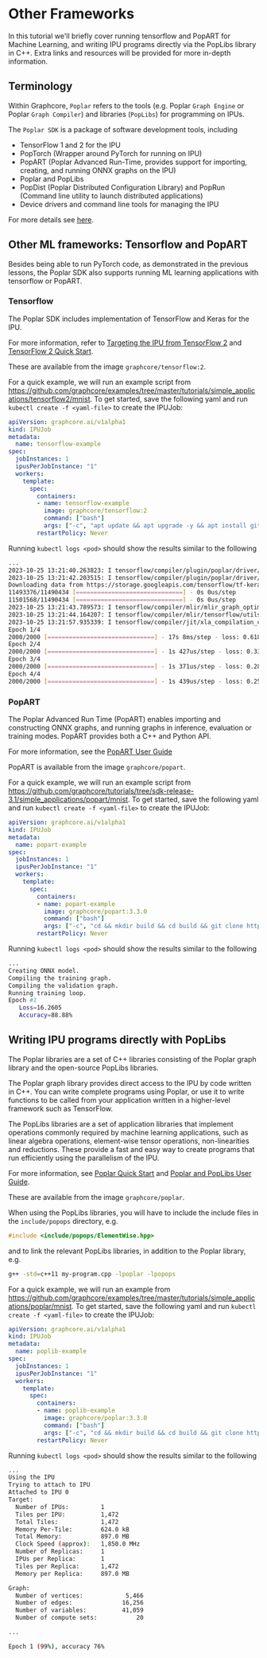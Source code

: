 # Other Frameworks

In this tutorial we'll briefly cover running tensorflow and PopART for Machine Learning, and writing IPU programs directly via the PopLibs library in C++. Extra links and resources will be provided for more in-depth information.

## Terminology

Within Graphcore, `Poplar` refers to the tools (e.g. Poplar `Graph Engine` or Poplar `Graph Compiler`) and libraries (`PopLibs`)  for programming on IPUs.

The `Poplar SDK` is a package of software development tools, including

- TensorFlow 1 and 2 for the IPU
- PopTorch (Wrapper around PyTorch for running on IPU)
- PopART (Poplar Advanced Run-Time, provides support for importing, creating, and running ONNX graphs on the IPU)
- Poplar and PopLibs
- PopDist (Poplar Distributed Configuration Library) and PopRun (Command line utility to launch distributed applications)
- Device drivers and command line tools for managing the IPU

For more details see [here](https://docs.graphcore.ai/projects/graphcore-glossary/en/latest/index.html#term-Poplar).

## Other ML frameworks: Tensorflow and PopART

Besides being able to run PyTorch code, as demonstrated in the previous lessons, the Poplar SDK also supports running ML learning applications with tensorflow or PopART.

### Tensorflow

The Poplar SDK includes implementation of TensorFlow and Keras for the IPU.

For more information, refer to [Targeting the IPU from TensorFlow 2](https://docs.graphcore.ai/projects/tensorflow-user-guide/en/latest/index.html) and [TensorFlow 2 Quick Start](https://docs.graphcore.ai/projects/tensorflow2-quick-start/en/latest/index.html).

These are available from the image `graphcore/tensorflow:2`.

For a quick example, we will run an example script from <https://github.com/graphcore/examples/tree/master/tutorials/simple_applications/tensorflow2/mnist>. To get started, save the following yaml and run `kubectl create -f <yaml-file>` to create the IPUJob:

``` yaml
apiVersion: graphcore.ai/v1alpha1
kind: IPUJob
metadata:
  name: tensorflow-example
spec:
  jobInstances: 1
  ipusPerJobInstance: "1"
  workers:
    template:
      spec:
        containers:
        - name: tensorflow-example
          image: graphcore/tensorflow:2
          command: ["bash"]
          args: ["-c", "apt update && apt upgrade -y && apt install git -y && cd && mkdir build && cd build && git clone https://github.com/graphcore/examples.git && cd examples/tutorials/simple_applications/tensorflow2/mnist && python -m pip install -r requirements.txt &&  python mnist_code_only.py --epochs 1"]
        restartPolicy: Never
```

Running `kubectl logs <pod>` should show the results similar to the following

``` bash
...
2023-10-25 13:21:40.263823: I tensorflow/compiler/plugin/poplar/driver/poplar_platform.cc:43] Poplar version: 3.2.0 (1513789a51) Poplar package: b82480c629
2023-10-25 13:21:42.203515: I tensorflow/compiler/plugin/poplar/driver/poplar_executor.cc:1619] TensorFlow device /device:IPU:0 attached to 1 IPU with Poplar device ID: 0
Downloading data from https://storage.googleapis.com/tensorflow/tf-keras-datasets/mnist.npz
11493376/11490434 [==============================] - 0s 0us/step
11501568/11490434 [==============================] - 0s 0us/step
2023-10-25 13:21:43.789573: I tensorflow/compiler/mlir/mlir_graph_optimization_pass.cc:185] None of the MLIR Optimization Passes are enabled (registered 2)
2023-10-25 13:21:44.164207: I tensorflow/compiler/mlir/tensorflow/utils/dump_mlir_util.cc:210] disabling MLIR crash reproducer, set env var `MLIR_CRASH_REPRODUCER_DIRECTORY` to enable.
2023-10-25 13:21:57.935339: I tensorflow/compiler/jit/xla_compilation_cache.cc:376] Compiled cluster using XLA!  This line is logged at most once for the lifetime of the process.
Epoch 1/4
2000/2000 [==============================] - 17s 8ms/step - loss: 0.6188
Epoch 2/4
2000/2000 [==============================] - 1s 427us/step - loss: 0.3330
Epoch 3/4
2000/2000 [==============================] - 1s 371us/step - loss: 0.2857
Epoch 4/4
2000/2000 [==============================] - 1s 439us/step - loss: 0.2568
```

### PopART

The Poplar Advanced Run Time (PopART) enables importing and constructing ONNX graphs, and running graphs in inference, evaluation or training modes. PopART provides both a C++ and Python API.

For more information, see the [PopART User Guide](https://docs.graphcore.ai/projects/popart-user-guide/en/latest/intro.html)

PopART is available from the image `graphcore/popart`.

For a quick example, we will run an example script from <https://github.com/graphcore/tutorials/tree/sdk-release-3.1/simple_applications/popart/mnist>. To get started, save the following yaml and run `kubectl create -f <yaml-file>` to create the IPUJob:

``` yaml
apiVersion: graphcore.ai/v1alpha1
kind: IPUJob
metadata:
  name: popart-example
spec:
  jobInstances: 1
  ipusPerJobInstance: "1"
  workers:
    template:
      spec:
        containers:
        - name: popart-example
          image: graphcore/popart:3.3.0
          command: ["bash"]
          args: ["-c", "cd && mkdir build && cd build && git clone https://github.com/graphcore/tutorials.git && cd tutorials && git checkout sdk-release-3.1 && cd simple_applications/popart/mnist && python3 -m pip install -r requirements.txt && ./get_data.sh && python3 popart_mnist.py --epochs 1"]
        restartPolicy: Never
```

Running `kubectl logs <pod>` should show the results similar to the following

``` bash
...
Creating ONNX model.
Compiling the training graph.
Compiling the validation graph.
Running training loop.
Epoch #1
   Loss=16.2605
   Accuracy=88.88%
```

## Writing IPU programs directly with PopLibs

The Poplar libraries are a set of C++ libraries consisting of the Poplar graph library and the open-source PopLibs libraries.

The Poplar graph library provides direct access to the IPU by code written in C++. You can write complete programs using Poplar, or use it to write functions to be called from your application written in a higher-level framework such as TensorFlow.

The PopLibs libraries are a set of application libraries that implement operations commonly required by machine learning applications, such as linear algebra operations, element-wise tensor operations, non-linearities and reductions. These provide a fast and easy way to create programs that run efficiently using the parallelism of the IPU.

For more information, see [Poplar Quick Start](https://docs.graphcore.ai/projects/poplar-quick-start/en/latest/index.html) and [Poplar and PopLibs User Guide](https://docs.graphcore.ai/projects/poplar-user-guide/en/latest/index.html).

These are available from the image `graphcore/poplar`.

When using the PopLibs libraries, you will have to include the include files in the `include/popops` directory, e.g.

``` c++
#include <include/popops/ElementWise.hpp>
```

and to link the relevant PopLibs libraries, in addition to the Poplar library, e.g.

``` bash
g++ -std=c++11 my-program.cpp -lpoplar -lpopops
```

For a quick example, we will run an example from <https://github.com/graphcore/examples/tree/master/tutorials/simple_applications/poplar/mnist>. To get started, save the following yaml and run `kubectl create -f <yaml-file>` to create the IPUJob:

``` yaml
apiVersion: graphcore.ai/v1alpha1
kind: IPUJob
metadata:
  name: poplib-example
spec:
  jobInstances: 1
  ipusPerJobInstance: "1"
  workers:
    template:
      spec:
        containers:
        - name: poplib-example
          image: graphcore/poplar:3.3.0
          command: ["bash"]
          args: ["-c", "cd && mkdir build && cd build && git clone https://github.com/graphcore/examples.git && cd examples/tutorials/simple_applications/poplar/mnist/ && ./get_data.sh && make &&  ./regression-demo -IPU 1 50"]
        restartPolicy: Never
```

Running `kubectl logs <pod>` should show the results similar to the following

``` bash
...
Using the IPU
Trying to attach to IPU
Attached to IPU 0
Target:
  Number of IPUs:         1
  Tiles per IPU:          1,472
  Total Tiles:            1,472
  Memory Per-Tile:        624.0 kB
  Total Memory:           897.0 MB
  Clock Speed (approx):   1,850.0 MHz
  Number of Replicas:     1
  IPUs per Replica:       1
  Tiles per Replica:      1,472
  Memory per Replica:     897.0 MB

Graph:
  Number of vertices:            5,466
  Number of edges:              16,256
  Number of variables:          41,059
  Number of compute sets:           20

...

Epoch 1 (99%), accuracy 76%
```
